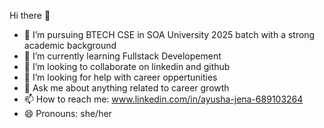  Hi there 👋


- 🔭 I’m pursuing BTECH CSE  in SOA University 2025 batch with a strong academic background
- 🌱 I’m currently learning Fullstack Developement 
- 👯 I’m looking to collaborate on linkedin and github 
- 🤔 I’m looking for help with career oppertunities
- 💬 Ask me about anything related to career growth 
- 📫 How to reach me: www.linkedin.com/in/ayusha-jena-689103264
- 😄 Pronouns: she/her



